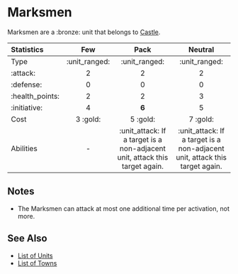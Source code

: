# Marksmen

Marksmen are a :bronze: unit that belongs to [Castle](../towns/castle.md).

| Statistics | Few | Pack | Neutral |
| :--- | :---: | :---: | :---: |
| Type | :unit_ranged: | :unit_ranged: | :unit_ranged: |
| :attack: | 2 | 2 | 2 |
| :defense: | 0 | 0 | 0 |
| :health_points: | 2 | 2 | 3 |
| :initiative: | 4 | **6** | 5 |
| Cost | 3 :gold: | 5 :gold: | 7 :gold: |
| Abilities | - | :unit_attack: If a target is a non-adjacent unit, attack this target again. | :unit_attack: If a target is a non-adjacent unit, attack this target again. |


## Notes

- The Marksmen can attack at most one additional time per activation, not more.


## See Also

- [List of Units](../units.md)
- [List of Towns](../towns.md)